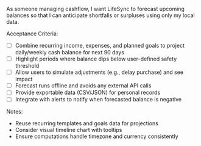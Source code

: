 As someone managing cashflow, I want LifeSync to forecast upcoming balances so that I can anticipate shortfalls or surpluses using only my local data.

Acceptance Criteria:
- [ ] Combine recurring income, expenses, and planned goals to project daily/weekly cash balance for next 90 days
- [ ] Highlight periods where balance dips below user-defined safety threshold
- [ ] Allow users to simulate adjustments (e.g., delay purchase) and see impact
- [ ] Forecast runs offline and avoids any external API calls
- [ ] Provide exportable data (CSV/JSON) for personal records
- [ ] Integrate with alerts to notify when forecasted balance is negative

Notes:
- Reuse recurring templates and goals data for projections
- Consider visual timeline chart with tooltips
- Ensure computations handle timezone and currency consistently
